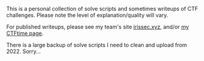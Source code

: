 This is a personal collection of solve scripts and sometimes writeups of CTF challenges. Please note the level of explanation/quality will vary.

For published writeups, please see my team's site [irissec.xyz](https://irissec.xyz), and/or [my CTFtime page](https://ctftime.org/user/97591).

There is a large backup of solve scripts I need to clean and upload from 2022. Sorry...
